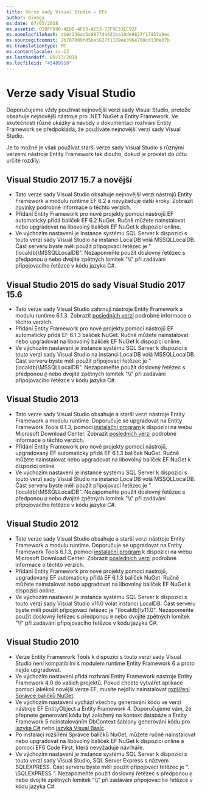 ```yaml
---
title: Verze sady Visual Studio – EF6
author: divega
ms.date: 07/05/2018
ms.assetid: 028FF890-4EDB-4F03-AE53-72F9C33EC92F
ms.openlocfilehash: d104236ac5c8877da421ba10de9827f17937a9ec
ms.sourcegitcommit: 2b787009fd5be5627f1189ee396e708cd130e07b
ms.translationtype: MT
ms.contentlocale: cs-CZ
ms.lasthandoff: 09/13/2018
ms.locfileid: "45489918"
---
```

# <a name="visual-studio-releases"></a>Verze sady Visual Studio

Doporučujeme vždy používat nejnovější verzi sady Visual Studio, protože obsahuje nejnovější nástroje pro .NET NuGet a Entity Framework.
Ve skutečnosti různé ukázky a návody v dokumentaci rozhraní Entity Framework se předpokládá, že používáte nejnovější verzi sady Visual Studio.

Je to možné je však používat starší verze sady Visual Studio s různými verzemi nástroje Entity Framework tak dlouho, dokud je provést do účtu určité rozdíly:

## <a name="visual-studio-2017-157-and-newer"></a>Visual Studio 2017 15.7 a novější

- Tato verze sady Visual Studio obsahuje nejnovější verzi nástrojů Entity Framework a modulu runtime EF 6.2 a nevyžaduje další kroky.
Zobrazit [novinky](~/ef6/what-is-new/index.md) podrobné informace o těchto verzích.
- Přidání Entity Framework pro nové projekty pomocí nástrojů EF automaticky přidá balíček EF 6.2 NuGet.
Ručně můžete nainstalovat nebo upgradovat na libovolný balíček EF NuGet k dispozici online.
- Ve výchozím nastavení je instance systému SQL Server k dispozici s touto verzí sady Visual Studio na instanci LocalDB volá MSSQLLocalDB.
Část serveru byste měli použít připojovací řetězec je "(localdb)\\MSSQLLocalDB".
Nezapomeňte použít doslovný řetězec s předponou `@` nebo dvojité zpětných lomítek "\\\\" při zadávání připojovacího řetězce v kódu jazyka C#.  


## <a name="visual-studio-2015-to-visual-studio-2017-156"></a>Visual Studio 2015 do sady Visual Studio 2017 15.6

- Tato verze sady Visual Studio zahrnují nástroje Entity Framework a modulu runtime 6.1.3.
Zobrazit [posledních verzí](~/ef6/what-is-new/past-releases.md#ef-613) podrobné informace o těchto verzích.
- Přidání Entity Framework pro nové projekty pomocí nástrojů EF automaticky přidá EF 6.1.3 balíček NuGet.
Ručně můžete nainstalovat nebo upgradovat na libovolný balíček EF NuGet k dispozici online.
- Ve výchozím nastavení je instance systému SQL Server k dispozici s touto verzí sady Visual Studio na instanci LocalDB volá MSSQLLocalDB.
Část serveru byste měli použít připojovací řetězec je "(localdb)\\MSSQLLocalDB".
Nezapomeňte použít doslovný řetězec s předponou `@` nebo dvojité zpětných lomítek "\\\\" při zadávání připojovacího řetězce v kódu jazyka C#.  


## <a name="visual-studio-2013"></a>Visual Studio 2013
- Tato verze sady Visual Studio obsahuje a starší verzi nástroje Entity Framework a modulu runtime.
Doporučuje se upgradovat na Entity Framework Tools 6.1.3, pomocí [instalační program](https://www.microsoft.com/en-us/download/details.aspx?id=40762) k dispozici na webu Microsoft Download Center.
Zobrazit [posledních verzí](~/ef6/what-is-new/past-releases.md#ef-613) podrobné informace o těchto verzích.
- Přidání Entity Framework pro nové projekty pomocí nástrojů, upgradovaný EF automaticky přidá EF 6.1.3 balíček NuGet.
Ručně můžete nainstalovat nebo upgradovat na libovolný balíček EF NuGet k dispozici online.
- Ve výchozím nastavení je instance systému SQL Server k dispozici s touto verzí sady Visual Studio na instanci LocalDB volá MSSQLLocalDB.
Část serveru byste měli použít připojovací řetězec je "(localdb)\\MSSQLLocalDB".
Nezapomeňte použít doslovný řetězec s předponou `@` nebo dvojité zpětných lomítek "\\\\" při zadávání připojovacího řetězce v kódu jazyka C#.  

## <a name="visual-studio-2012"></a>Visual Studio 2012

- Tato verze sady Visual Studio obsahuje a starší verzi nástroje Entity Framework a modulu runtime.
Doporučuje se upgradovat na Entity Framework Tools 6.1.3, pomocí [instalační program](https://www.microsoft.com/en-us/download/details.aspx?id=40762) k dispozici na webu Microsoft Download Center.
Zobrazit [posledních verzí](~/ef6/what-is-new/past-releases.md#ef-613) podrobné informace o těchto verzích.
- Přidání Entity Framework pro nové projekty pomocí nástrojů, upgradovaný EF automaticky přidá EF 6.1.3 balíček NuGet.
Ručně můžete nainstalovat nebo upgradovat na libovolný balíček EF NuGet k dispozici online.
- Ve výchozím nastavení je instance systému SQL Server k dispozici s touto verzí sady Visual Studio v11.0 volat instanci LocalDB.
Část serveru byste měli použít připojovací řetězec je "(localdb)\\v11.0".
Nezapomeňte použít doslovný řetězec s předponou `@` nebo dvojité zpětných lomítek "\\\\" při zadávání připojovacího řetězce v kódu jazyka C#.  

## <a name="visual-studio-2010"></a>Visual Studio 2010

- Verze Entity Framework Tools k dispozici s touto verzí sady Visual Studio není kompatibilní s modulem runtime Entity Framework 6 a proto nejde upgradovat.
- Ve výchozím nastavení přidá rozhraní Entity Framework nástroje Entity Framework 4.0 do vašich projektů.
Pokud chcete vytvářet aplikace pomocí jakékoli novější verze EF, musíte nejdřív nainstalovat [rozšíření Správce balíčků NuGet](https://marketplace.visualstudio.com/items?itemName=NuGetTeam.NuGetPackageManager).
- Ve výchozím nastavení vychází všechny generování kódu ve verzi nástroje EF EntityObject a Entity Framework 4.
Doporučujeme vám, že přepnete generování kódu byl založený na kontext databáze a Entity Framework 5 nainstalováním DbContext šablony generování kódu pro [jazyka C#](https://marketplace.visualstudio.com/items?itemName=EntityFrameworkTeam.EF5xDbContextGeneratorforC) nebo [jazyka Visual Basic](https://marketplace.visualstudio.com/items?itemName=EntityFrameworkTeam.EF5xDbContextGeneratorforVBNET).
- Po instalaci rozšíření Správce balíčků NuGet, můžete ručně nainstalovat nebo upgradovat na libovolný balíček EF NuGet k dispozici online a pomocí EF6 Code First, která nevyžaduje návrháře.
- Ve výchozím nastavení je instance systému SQL Server k dispozici s touto verzí sady Visual Studio, SQL Server Express s názvem SQLEXPRESS.
Část serveru byste měli použít připojovací řetězec je ". \\SQLEXPRESS ".
Nezapomeňte použít doslovný řetězec s předponou `@` nebo dvojité zpětných lomítek "\\\\" při zadávání připojovacího řetězce v kódu jazyka C#.
